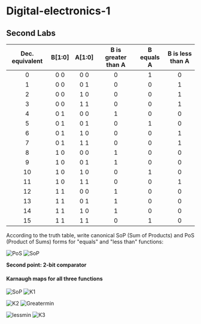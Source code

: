 # Digital-electronics-1
  ## Second Labs 


| **Dec. equivalent** | **B[1:0]** | **A[1:0]** | **B is greater than A** | **B equals A** | **B is less than A** |
| :-: | :-: | :-: | :-: | :-: | :-: |
| 0 | 0 0 | 0 0 | 0 | 1 | 0 |
| 1 | 0 0 | 0 1 | 0 | 0 | 1 |
| 2 | 0 0 | 1 0 | 0 | 0 | 1 |
| 3 | 0 0 | 1 1 | 0 | 0 | 1 |
| 4 | 0 1 | 0 0 | 1 | 0 | 0 |
| 5 | 0 1 | 0 1 | 0 | 1 | 0 |
| 6 | 0 1 | 1 0 | 0 | 0 | 1 |
| 7 | 0 1 | 1 1 | 0 | 0 | 1 |
| 8 | 1 0 | 0 0 | 1 | 0 | 0 |
| 9 | 1 0 | 0 1 | 1 | 0 | 0 |
| 10 | 1 0 | 1 0 | 0 | 1 | 0 |
| 11 | 1 0 | 1 1 | 0 | 0 | 1 |
| 12 | 1 1 | 0 0 | 1 | 0 | 0 |
| 13 | 1 1 | 0 1 | 1 | 0 | 0 |
| 14 | 1 1 | 1 0 | 1 | 0 | 0 |
| 15 | 1 1 | 1 1 | 0 | 1 | 0 |

According to the truth table, write canonical SoP (Sum of Products) and PoS (Product of Sums) forms for "equals" and "less than" functions:

![PoS](https://user-images.githubusercontent.com/60606149/108215914-2354de00-7132-11eb-9e93-31527790d3d5.gif)
![SoP](https://user-images.githubusercontent.com/60606149/108217657-25b83780-7134-11eb-856a-1b495bbcbeb5.gif)

**Second point: 2-bit comparator**

#### Karnaugh maps for all three functions

![SoP](https://user-images.githubusercontent.com/60606149/108217657-25b83780-7134-11eb-856a-1b495bbcbeb5.gif)
![K1](https://user-images.githubusercontent.com/60606149/108256977-780e4e00-715e-11eb-9ec4-520146cf5102.png)

![K2](https://user-images.githubusercontent.com/60606149/108257180-b7d53580-715e-11eb-877d-32fd9440cd4f.png)
![Greatermin](https://user-images.githubusercontent.com/60606149/108259539-801bbd00-7161-11eb-8ffc-b8e50731b439.gif)

![lessmin](https://user-images.githubusercontent.com/60606149/108259668-a8a3b700-7161-11eb-91a8-71a514b0efdc.gif)
![K3](https://user-images.githubusercontent.com/60606149/108257255-ce7b8c80-715e-11eb-91f6-4e503d75d109.png)


